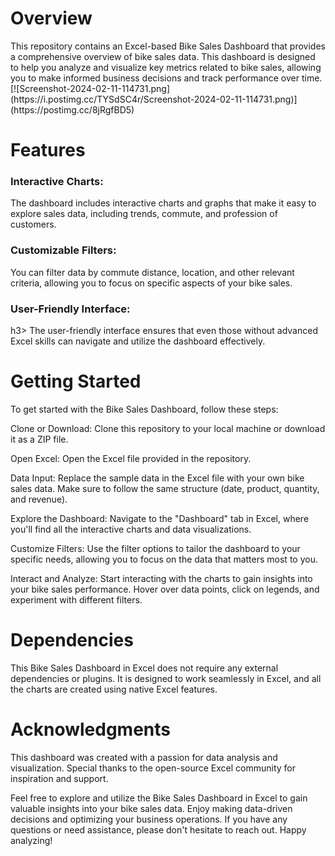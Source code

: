 <h1>Overview</h1>
This repository contains an Excel-based Bike Sales Dashboard that provides a comprehensive overview of bike sales data. This dashboard is designed to help you analyze and visualize key metrics related to bike sales, allowing you to make informed business decisions and track performance over time.
[![Screenshot-2024-02-11-114731.png](https://i.postimg.cc/TYSdSC4r/Screenshot-2024-02-11-114731.png)](https://postimg.cc/8jRgfBD5)

<h1>Features</h1>
<h3>Interactive Charts:</h3> The dashboard includes interactive charts and graphs that make it easy to explore sales data, including trends, commute, and profession of customers.

<h3>Customizable Filters:</h3> You can filter data by commute distance, location, and other relevant criteria, allowing you to focus on specific aspects of your bike sales.

<h3>User-Friendly Interface:</h3>h3> The user-friendly interface ensures that even those without advanced Excel skills can navigate and utilize the dashboard effectively.


<h1>Getting Started</h1>
To get started with the Bike Sales Dashboard, follow these steps:

Clone or Download: Clone this repository to your local machine or download it as a ZIP file.

Open Excel: Open the Excel file provided in the repository.

Data Input: Replace the sample data in the Excel file with your own bike sales data. Make sure to follow the same structure (date, product, quantity, and revenue).

Explore the Dashboard: Navigate to the "Dashboard" tab in Excel, where you'll find all the interactive charts and data visualizations.

Customize Filters: Use the filter options to tailor the dashboard to your specific needs, allowing you to focus on the data that matters most to you.

Interact and Analyze: Start interacting with the charts to gain insights into your bike sales performance. Hover over data points, click on legends, and experiment with different filters.


<h1>Dependencies</h1>
This Bike Sales Dashboard in Excel does not require any external dependencies or plugins. It is designed to work seamlessly in Excel, and all the charts are created using native Excel features.


<h1>Acknowledgments</h1>
This dashboard was created with a passion for data analysis and visualization.
Special thanks to the open-source Excel community for inspiration and support.

Feel free to explore and utilize the Bike Sales Dashboard in Excel to gain valuable insights into your bike sales data. Enjoy making data-driven decisions and optimizing your business operations. If you have any questions or need assistance, please don't hesitate to reach out. Happy analyzing!

